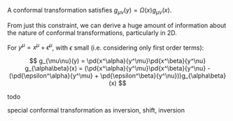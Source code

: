 
A conformal transformation satisfies $g_{\mu\nu}(y) = \Omega(x)g_{\mu\nu}(x)$.

From just this constraint, we can derive a huge amount of information about the nature of conformal transformations, particularly in 2D.

For $y^\mu = x^\mu + \epsilon^\mu$, with $\epsilon$ small (i.e. considering only first order terms):

$$
g_{\mu\nu}(y) = \pd{x^\alpha}{y^\mu}\pd{x^\beta}{y^\nu} g_{\alpha\beta}(x) = (\pd{x^\alpha}{y^\mu}\pd{x^\beta}{y^\nu} - (\pd{\epsilon^\alpha}{y^\mu} + \pd{\epsilon^\beta}{y^\nu}))g_{\alpha\beta}(x)
$$

todo

special conformal transformation as inversion, shift, inversion



